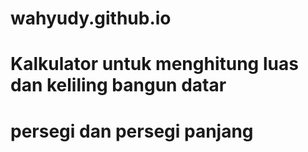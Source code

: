 # wahyudy.github.io

# Kalkulator untuk menghitung luas dan keliling bangun datar

# persegi dan persegi panjang
